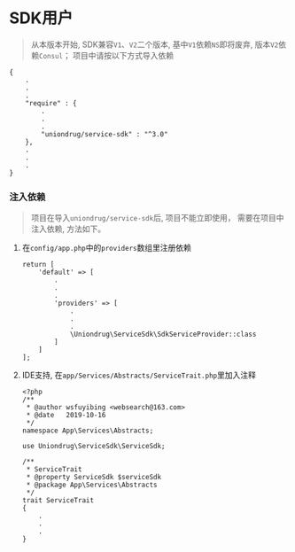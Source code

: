 # SDK用户

> 从本版本开始, SDK兼容`V1`、`V2`二个版本, 
基中`V1`依赖`NS`即将废弃, 版本`V2`依赖`Consul`；
项目中请按以下方式导入依赖

```text
{
    .
    .
    .
    "require" : {
        .
        .
        .
        "uniondrug/service-sdk" : "^3.0"
    },
    .
    .
    .
}
```


### 注入依赖

> 项目在导入`uniondrug/service-sdk`后, 项目不能立即使用，
需要在项目中注入依赖, 方法如下。

1. 在`config/app.php`中的`providers`数组里注册依赖
    ```text
    return [
        'default' => [
            .
            .
            .
            'providers' => [
                .
                .
                .
                \Uniondrug\ServiceSdk\SdkServiceProvider::class
            ]
        ]
    ];
    ```
1. IDE支持, 在`app/Services/Abstracts/ServiceTrait.php`里加入注释
    ```text
    <?php
    /**
     * @author wsfuyibing <websearch@163.com>
     * @date   2019-10-16
     */
    namespace App\Services\Abstracts;
    
    use Uniondrug\ServiceSdk\ServiceSdk;
    
    /**
     * ServiceTrait
     * @property ServiceSdk $serviceSdk
     * @package App\Services\Abstracts
     */
    trait ServiceTrait 
    {
        .
        .
        .
    }
    ```

